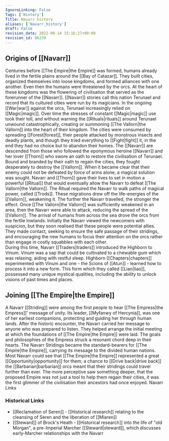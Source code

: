 ```yaml
---
IgnoreLinking: False
Tags: ['History']
Title: Navarr history
aliases: ['Navarr_history']
draft: False
revision_date: 2022-09-14 15:16:27+00:00
revision_id: 96239
---
```


## Origins of [[Navarr]]
Centuries before [[The Empire|the Empire]] was formed, humans already lived in the fertile plains around the [[Bay of Catazar]]. They built cities, organized themselves into loose kingdoms, and formed alliances with one another. Even then the humans were threatened by the orcs. At the heart of these kingdoms was the flowering of civilisation that served as the forerunner of the [[Navarr]]. [[Navarr]] stories call this nation Terunael and record that its cultured cities were run by its magicians.
In the ongoing [[War|war]] against the orcs, Terunael increasingly relied on [[Magic|magic]]. Over time the stresses of constant [[Magic|magic]] use took their toll, and without warning the [[Rituals|rituals]] around Terunael unwound catastrophically, creating or summoning [[The Vallorn|the Vallorn]] into the heart of their kingdom. The cities were consumed by spreading [[Forest|forest]], their people attacked by monstrous insects and deadly plants, and though they tried everything to [[Fight|fight]] it, in the end they had no choice but to abandon their homes.
The [[Navarr]] are descended from those who followed the eponymous heroine [[Navarr]] and her lover [[Thorn]] who swore an oath to restore the civilisation of Terunael. Bound and branded by their oath to regain the cities, they fought desperately to destroy the [[Vallorn]]. When it became clear that their enemy could not be defeated by force of arms alone, a magical solution was sought. Navarr and [[Thorn]] gave their lives to set in motion a powerful [[Ritual]] that would eventually allow the Navarr to defeat [[The Vallorn|the Vallorn]]. 
The Ritual required the Navarr to walk paths of magical power, called [[Trods]]. These migrations drew off the life-energies of the [[Vallorn]], weakening it. The further the Navarr travelled, the stronger the effect. Once [[The Vallorn|the Vallorn]] was sufficiently weakened in an area, then the Navarr were able to attack, reducing the spread of the [[Vallorn]].
The arrival of humans from across the sea drove the orcs from the fertile lowlands. Initially the Navarr viewed the newcomers with suspicion, but they soon realised that these people were potential allies. They made contact, seeking to ensure the safe passage of their stridings, and encouraging the new humans to focus their attention on the orcs rather than engage in costly squabbles with each other.  
During this time, Navarr [[Traders|traders]] introduced the Highborn to Vinum. Vinum was a sap that could be cultivated to a chewable gum which was relaxing, aiding with restful sleep. Highborn [[Chapters|chapters]] experimented with Vinum and one - the Scions of [[Atun]] - learned how to process it into a new form. This form which they called [[Liao|liao]], possessed many unique mystical qualities, including the ability to unlock visions of past times and places.
## Joining [[The Empire|the Empire]]
A Navarr [[Striding]] were among the first people to hear [[The Empress|the Empress]]' message of unity. Its leader, [[Myfanwy of Hercynia]], was one of her earliest companions, protecting and guiding her through human lands. After the historic encounter, the Navarr carried her message to anyone who was prepared to listen. They helped arrange the initial meeting at which the foundations of [[The Empire|the Empire]] were laid. The goals and philosophies of the Empress struck a resonant chord deep in their hearts. The Navarr Stridings became the standard-bearers for [[The Empire|the Empire]], carrying its message to the divided human nations.
Most Navarr could see that [[The Empire|the Empire]] represented a great [[Opportunity|opportunity]] for them; a chance to [[Drive back|drive back]] the [[Barbarian|barbarian]] orcs meant that their stridings could travel further than ever. The more perceptive saw something deeper, that the proposed Empire was not just a tool to help them regain their cities, it was the first glimmer of the civilisation their ancestors had once enjoyed.
Navarr Links
### Historical Links
* [[Reclamation of Seren]] - [[Historical research]] relating to the cleansing of Seren and the liberation of [[Miaren]]
* [[Steward]] of Brock's Heath - [[Historical research]] into the life of "old Morgan", a pre-Imperial Marcher [[Steward|steward]], which discusses early-Marcher relationships with the Navarr